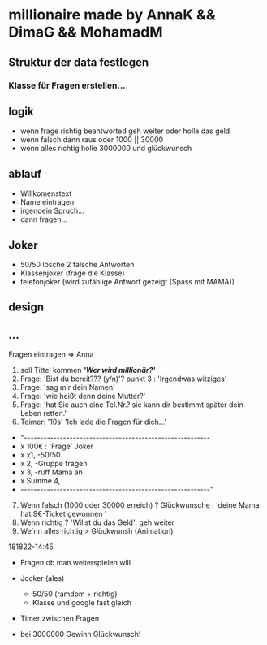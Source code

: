 # millionaire made by AnnaK && DimaG && MohamadM

## Struktur der data festlegen

### Klasse für Fragen erstellen...

## logik

- wenn frage richtig beantworted geh weiter oder holle das geld
- wenn falsch dann raus oder 1000 || 30000
- wenn alles richtig holle 3000000 und glückwunsch

## ablauf

- Willkomenstext
- Name eintragen
- irgendein Spruch...
- dann fragen...

## Joker

- 50/50 lösche 2 falsche Antworten
- Klassenjoker (frage die Klasse)
- telefonjoker (wird zufählige Antwort gezeigt (Spass mit MAMA))

## design

## ...

Fragen eintragen => Anna

1. soll Tittel kommen **_'Wer wird millionär?'_**
2. Frage: 'Bist du bereit??? (y/n)'? punkt 3 : 'Irgendwas witziges'
3. Frage: 'sag mir dein Namen'
4. Frage: 'wie heißt denn deine Mutter?'
5. Frage: 'hat Sie auch eine Tel.Nr.? sie kann dir bestimmt später dein Leben retten.'
6. Teimer: '10s' 'Ich lade die Fragen für dich...'

- "---------------------------------------------------------
- x 100€ : 'Frage' Joker
- x x1, -50/50
- x 2, -Gruppe fragen
- x 3, -ruff Mama an
- x Summe 4,
- ----------------------------------------------------------"

7. Wenn falsch (1000 oder 30000 erreich) ? Glückwunsche : 'deine Mama hat 9€-Ticket gewonnen '
8. Wenn richtig ? 'Willst du das Geld': geh weiter
9. We´nn alles richtig > Glückwunsh (Animation)

181822-14:45

- Fragen ob man weiterspielen will
- Jocker (ales)

  - 50/50 (ramdom + richtig)
  - Klasse und google fast gleich

- Timer zwischen Fragen
- bei 3000000 Gewinn Glückwunsch!
